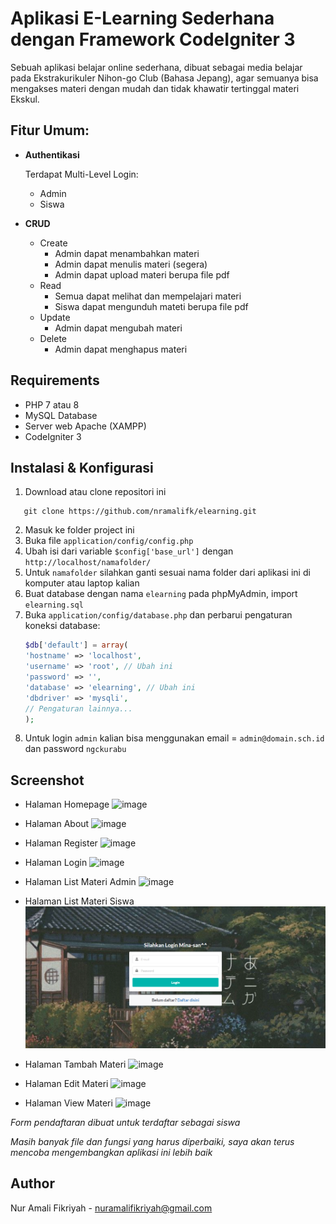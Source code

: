 # Aplikasi E-Learning Sederhana dengan Framework CodeIgniter 3

Sebuah aplikasi belajar online sederhana, dibuat sebagai media belajar pada Ekstrakurikuler Nihon-go Club (Bahasa Jepang), agar semuanya bisa mengakses materi dengan mudah dan tidak khawatir tertinggal materi Ekskul.

## Fitur Umum:

- **Authentikasi**

  Terdapat Multi-Level Login:

  - Admin
  - Siswa

- **CRUD**

  - Create
    - Admin dapat menambahkan materi
    - Admin dapat menulis materi (segera)
    - Admin dapat upload materi berupa file pdf
  - Read
    - Semua dapat melihat dan mempelajari materi
    - Siswa dapat mengunduh mateti berupa file pdf
  - Update
    - Admin dapat mengubah materi
  - Delete
    - Admin dapat menghapus materi

## Requirements

- PHP 7 atau 8
- MySQL Database
- Server web Apache (XAMPP)
- CodeIgniter 3

## Instalasi & Konfigurasi

1. Download atau clone repositori ini

```
   git clone https://github.com/nramalifk/elearning.git
```

2. Masuk ke folder project ini
3. Buka file `application/config/config.php`
4. Ubah isi dari variable `$config['base_url']` dengan `http://localhost/namafolder/`
5. Untuk `namafolder` silahkan ganti sesuai nama folder dari aplikasi ini di komputer atau laptop kalian
6. Buat database dengan nama `elearning` pada phpMyAdmin, import `elearning.sql`
7. Buka `application/config/database.php` dan perbarui pengaturan koneksi database:
   ```php
   $db['default'] = array(
   'hostname' => 'localhost',
   'username' => 'root', // Ubah ini
   'password' => '',
   'database' => 'elearning', // Ubah ini
   'dbdriver' => 'mysqli',
   // Pengaturan lainnya...
   );
   ```
8. Untuk login `admin` kalian bisa menggunakan email = `admin@domain.sch.id` dan password `ngckurabu`

## Screenshot

- Halaman Homepage
  ![image](screenshot/dashboard.png)

- Halaman About
  ![image](screenshot/items.png)

- Halaman Register
  ![image](screenshot/items_add.png)

- Halaman Login
  ![image](screenshot/items_edit.png)

- Halaman List Materi Admin
  ![image](screenshot/items_views.png)

- Halaman List Materi Siswa
  ![image](screenshot/login.png)

- Halaman Tambah Materi
  ![image](screenshot/register.png)

- Halaman Edit Materi
  ![image](screenshot/register.png)

- Halaman View Materi
  ![image](screenshot/register.png)

_Form pendaftaran dibuat untuk terdaftar sebagai siswa_

_Masih banyak file dan fungsi yang harus diperbaiki, saya akan terus mencoba mengembangkan aplikasi ini lebih baik_

## Author

Nur Amali Fikriyah - [nuramalifikriyah@gmail.com](mailto:nuramalifikriyah.com)
